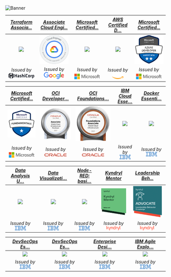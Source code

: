 <img src="https://github.com/athulak/athulak/raw/master/assets/digital_rain_banner.gif" width="900" height="150" alt="Banner"/>

| [*Terraform Associa...*](https://www.credly.com/badges/17dcbe62-5f45-47dd-8c52-4679e5c8edd0/public_url "Terraform Associa...") | [*Associate Cloud Engi...*](https://www.credential.net/dfb890e4-b562-44b1-a569-0b3956d946ae "Associate Cloud Engi...") | [*Microsoft Certified...*](https://www.credly.com/badges/ebe2bc85-e54f-480f-a488-e8cb413c6081/public_url "Microsoft Certified...") | [*AWS Certified D…*](https://www.credly.com/badges/0a0fcca0-fe1a-4f62-8443-02ac5a571830/public_url "AWS Certified D…") | [*Microsoft Certified...*](https://www.credly.com/badges/44ae5482-8f6b-4817-843f-6e1fa755d8d1/public_url "Microsoft Certified...") |
|:--:|:--:|:--:|:--:|:--:|
| [<img src="https://images.credly.com/size/680x680/images/ed4be915-68f8-428a-b332-40ded9084ee5/blob" width="150"/>](https://www.credly.com/badges/17dcbe62-5f45-47dd-8c52-4679e5c8edd0/public_url "Terraform Associa...") | [<img src="assets/gcp_asscociate.webp" width="150"/>](https://www.credential.net/dfb890e4-b562-44b1-a569-0b3956d946ae "Associate Cloud Engi...") | [<img src="https://images.credly.com/images/c3ab66f8-5d59-4afa-a6c2-0ba30a1989ca/CERT-Expert-DevOps-Engineer-600x600.png" width="150"/>](https://www.credly.com/badges/ebe2bc85-e54f-480f-a488-e8cb413c6081/public_url "Microsoft Certified...") | [<img src="https://images.credly.com/size/680x680/images/b9feab85-1a43-4f6c-99a5-631b88d5461b/image.png" width="150"/>](https://www.credly.com/badges/0a0fcca0-fe1a-4f62-8443-02ac5a571830/public_url "AWS Certified D…") | [<img src="assets/microsoft-certified-azure-developer-associate.png" width="150"/>](https://www.credly.com/badges/44ae5482-8f6b-4817-843f-6e1fa755d8d1/public_url "Microsoft Certified...") |
| <i>Issued by</i><br>[<img src="assets/HashiCorp_Logo.png" width="100">](https://www.hashicorp.com/en "Issuer") | <i>Issued by</i><br>[<img src="assets/google-logo-transparent.png" width="70">](https://www.microsoft.com/azure "Issuer") | <i>Issued by</i><br>[<img src="assets/Microsoft_logo.png" width="80">](https://www.microsoft.com/azure "Issuer") | <i>Issued by</i><br>[<img src="assets/aws_logo.png" width="35">](https://aws.amazon.com "Issuer") | <i>Issued by</i><br>[<img src="assets/Microsoft_logo.png" width="80">](https://www.microsoft.com/azure "Issuer") |

| [*Microsoft Certified...*](https://www.credly.com/badges/4203e615-de6a-4594-b3df-f9e32c330513/public_url "Microsoft Certified...") | [*OCI Developer…*](https://catalog-education.oracle.com/pls/certview/sharebadge?id=F8ADB406059AD5F89C48E46A29842F119CE4C9DF6D93EFD15658F6B422A1F4F7 "OCI Developer…") | [*OCI Foundations…*](https://catalog-education.oracle.com/pls/certview/sharebadge?id=B1DAF90CBBBB1B824BBBC8F95A1F2F03A1AC63D4C1B56CC746D19443AFD5B257 "OCI Foundations…") | [*IBM Cloud Esse…*](https://www.credly.com/badges/1e7d3f64-a1eb-460e-b724-503d53b5bfc2/public "IBM Cloud Esse…") | [*Docker Essenti…*](https://www.credly.com/badges/e62ba2f1-8436-4406-8682-593f17bc8a41/public "Docker Essenti…") |
|:--:|:--:|:--:|:--:|:--:|
| [<img src="assets/microsoft-certified-azure-fundamentals.png" width="150"/>](https://www.credly.com/badges/4203e615-de6a-4594-b3df-f9e32c330513/public_url "Microsoft Certified...") | [<img src="assets/Oracle_Cloud_Infrastructure_Developer.png" width="150"/>](https://catalog-education.oracle.com/pls/certview/sharebadge?id=F8ADB406059AD5F89C48E46A29842F119CE4C9DF6D93EFD15658F6B422A1F4F7 "OCI Developer…") | [<img src="assets/50_Oracle_Cloud_Infrastructure.png" width="150"/>](https://catalog-education.oracle.com/pls/certview/sharebadge?id=B1DAF90CBBBB1B824BBBC8F95A1F2F03A1AC63D4C1B56CC746D19443AFD5B257 "OCI Foundations…") | [<img src="https://images.credly.com/images/92e96a17-8498-4007-9731-9971b5a24571/IBM_Cloud_Essentials_-_Knowledge_Badge.png" width="150"/>](https://www.credly.com/badges/1e7d3f64-a1eb-460e-b724-503d53b5bfc2/public "IBM Cloud Esse…") | [<img src="https://images.credly.com/size/680x680/images/b0c5445a-72a2-46ce-a599-96147e210efb/blob" width="150"/>](https://www.credly.com/badges/e62ba2f1-8436-4406-8682-593f17bc8a41/public "Docker Essenti…") |
| <i>Issued by</i><br>[<img src="assets/Microsoft_logo.png" width="80">](https://www.microsoft.com/azure "Issuer") | <i>Issued by</i><br>[<img src="assets/Oracle_logo.svg.png" width="70">](https://www.oracle.com/cloud/ "Issuer") | <i>Issued by</i><br>[<img src="assets/Oracle_logo.svg.png" width="70">](https://www.oracle.com/cloud/ "Issuer") | <i>Issued by</i><br>[<img src="assets/IBM_logo.png" width="35">](https://www.ibm.com "Issuer") | <i>Issued by</i><br>[<img src="assets/IBM_logo.png" width="35">](https://www.ibm.com "Issuer") |

| [*Data Analysis U…*](https://www.credly.com/badges/55d3906e-f58e-4c3b-b7d6-b7e05bddb6e4/public_url "Data Analysis U…") | [*Data Visualizati…*](https://www.credly.com/badges/bc167211-31a0-4f5d-98c3-978a91ce0361/public_url "Data Visualizati…") | [*Node-RED: basi…*](https://www.credly.com/badges/fe3f3e74-9aed-49d1-bcd4-bdcee734bfdb/public "Node-RED: basi…") | [*Kyndryl Mentor*](https://www.credly.com/badges/034af18b-5e67-4cb3-8f95-fe97b5f8b153/public_url "Kyndryl Mentor") | [*Leadership Beh...*](https://www.credly.com/badges/bd1cfa58-a995-4218-a266-84fbe7922468/public_url "Leadership Beh...") |
|:--:|:--:|:--:|:--:|:--:|
| [<img src="https://images.credly.com/size/680x680/images/f5bb6420-710c-4508-bd1f-df3a9d3fafb0/blob" width="150"/>](https://www.credly.com/badges/55d3906e-f58e-4c3b-b7d6-b7e05bddb6e4/public_url "Data Analysis U…") | [<img src="https://images.credly.com/size/680x680/images/90baa00c-2d2b-4544-8c11-77c99068728a/blob" width="150"/>](https://www.credly.com/badges/bc167211-31a0-4f5d-98c3-978a91ce0361/public_url "Data Visualizati…") | [<img src="https://images.credly.com/size/680x680/images/cc48c11c-6567-4b63-8c0f-0e2c030f1d95/blob" width="150"/>](https://www.credly.com/badges/fe3f3e74-9aed-49d1-bcd4-bdcee734bfdb/public "Node-RED: basi…") | [<img src="assets/kyndryl-mentor.png" width="150"/>](https://www.credly.com/badges/034af18b-5e67-4cb3-8f95-fe97b5f8b153/public_url "Kyndryl Mentor") | [<img src="assets/leadership-behavior-advocate.png" width="150"/>](https://www.credly.com/badges/bd1cfa58-a995-4218-a266-84fbe7922468/public_url "Leadership Beh...") |
| <i>Issued by</i><br>[<img src="assets/IBM_logo.png" width="35">](https://www.ibm.com "Issuer") | <i>Issued by</i><br>[<img src="assets/IBM_logo.png" width="35">](https://www.ibm.com "Issuer") | <i>Issued by</i><br>[<img src="assets/IBM_logo.png" width="35">](https://www.ibm.com "Issuer") | <i>Issued by</i><br>[<img src="assets/Kyndryl_logo.svg.png" width="45">](https://www.kyndryl.com "Issuer") | <i>Issued by</i><br>[<img src="assets/Kyndryl_logo.svg.png" width="45">](https://www.kyndryl.com "Issuer") |

| [*DevSecOps Es…*](https://www.credly.com/badges/e9a21439-7d0f-4046-8c84-42cd1fa9c71a/public_url "DevSecOps Es…") | [*DevSecOps Es…*](https://www.credly.com/badges/63625867-cf8c-4ae3-a8f0-dfcc060fdd2e/public_url "DevSecOps Es…") | [*Enterprise Desi…*](https://www.credly.com/badges/f35df941-bf87-468f-b3bc-8783fb0622e6/public "Enterprise Desi…") | [*IBM Agile Explo…*](https://www.credly.com/badges/7544a31e-a1f6-4121-bae1-9bb3629be0f0/public_url "IBM Agile Explo…") |
|:--:|:--:|:--:|:--:|
| [<img src="https://images.credly.com/size/680x680/images/82966826-6630-4768-80d4-6028b3fab414/image.png" width="150"/>](https://www.credly.com/badges/e9a21439-7d0f-4046-8c84-42cd1fa9c71a/public_url "DevSecOps Es…") | [<img src="https://images.credly.com/images/6fcae0c0-78b7-48c5-a414-5d21665b2250/DevSecOps-Essentials.png" width="150"/>](https://www.credly.com/badges/63625867-cf8c-4ae3-a8f0-dfcc060fdd2e/public_url "DevSecOps Es…") | [<img src="https://images.credly.com/images/bc08972c-3c7d-4b99-82a0-c94bcca36674/Badges_v8-07_Practitioner.png" width="150"/>](https://www.credly.com/badges/f35df941-bf87-468f-b3bc-8783fb0622e6/public "Enterprise Desi…") | [<img src="https://images.credly.com/images/a972f054-be07-4845-85c7-95c8d11852f5/IBM-Agile-Explorer.png" width="150"/>](https://www.credly.com/badges/7544a31e-a1f6-4121-bae1-9bb3629be0f0/public_url "IBM Agile Explo…") |
| <i>Issued by</i><br>[<img src="assets/IBM_logo.png" width="35">](https://www.ibm.com "Issuer") | <i>Issued by</i><br>[<img src="assets/IBM_logo.png" width="35">](https://www.ibm.com "Issuer") | <i>Issued by</i><br>[<img src="assets/IBM_logo.png" width="35">](https://www.ibm.com "Issuer") | <i>Issued by</i><br>[<img src="assets/IBM_logo.png" width="35">](https://www.ibm.com "Issuer") |

